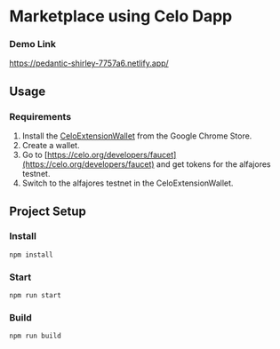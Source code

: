 # Marketplace using Celo Dapp

### Demo Link
https://pedantic-shirley-7757a6.netlify.app/

## Usage

### Requirements

1. Install the [CeloExtensionWallet](https://chrome.google.com/webstore/detail/celoextensionwallet/kkilomkmpmkbdnfelcpgckmpcaemjcdh?hl=en) from the Google Chrome Store.
2. Create a wallet.
3. Go to [https://celo.org/developers/faucet](https://celo.org/developers/faucet) and get tokens for the alfajores testnet.
4. Switch to the alfajores testnet in the CeloExtensionWallet.

## Project Setup

### Install
```
npm install
```

### Start
```
npm run start
```

### Build
```
npm run build

